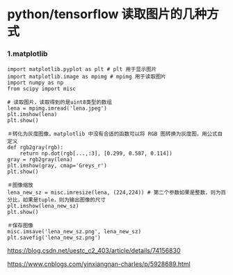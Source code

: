 # python/tensorflow 读取图片的几种方式

### 1.matplotlib

```
import matplotlib.pyplot as plt # plt 用于显示图片
import matplotlib.image as mpimg # mpimg 用于读取图片
import numpy as np
from scipy import misc

# 读取图片，读取得到的是uint8类型的数组
lena = mpimg.imread('lena.jpeg')
plt.imshow(lena)
plt.show()

＃转化为灰度图像，matplotlib 中没有合适的函数可以将 RGB 图转换为灰度图，用公式自定义
def rgb2gray(rgb):
    return np.dot(rgb[...,:3], [0.299, 0.587, 0.114])
gray = rgb2gray(lena)
plt.imshow(gray, cmap='Greys_r')
plt.show()

＃图像缩放
lena_new_sz = misc.imresize(lena, (224,224)) # 第二个参数如果是整数，则为百分比，如果是tuple，则为输出图像的尺寸
plt.imshow(lena_new_sz)
plt.show()

＃保存图像
misc.imsave('lena_new_sz.png', lena_new_sz)
plt.savefig('lena_new_sz.png')
```




https://blog.csdn.net/uestc_c2_403/article/details/74156830

https://www.cnblogs.com/yinxiangnan-charles/p/5928689.html
